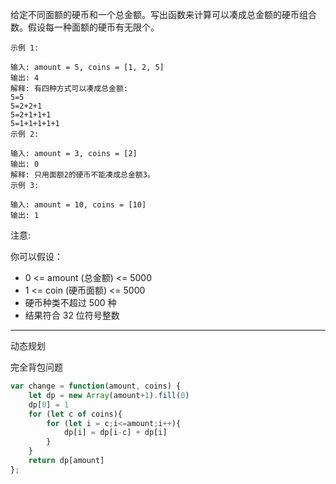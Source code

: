 给定不同面额的硬币和一个总金额。写出函数来计算可以凑成总金额的硬币组合数。假设每一种面额的硬币有无限个。 

```case
示例 1:

输入: amount = 5, coins = [1, 2, 5]
输出: 4
解释: 有四种方式可以凑成总金额:
5=5
5=2+2+1
5=2+1+1+1
5=1+1+1+1+1
示例 2:

输入: amount = 3, coins = [2]
输出: 0
解释: 只用面额2的硬币不能凑成总金额3。
示例 3:

输入: amount = 10, coins = [10]
输出: 1
```

注意:

你可以假设：

- 0 <= amount (总金额) <= 5000
- 1 <= coin (硬币面额) <= 5000
- 硬币种类不超过 500 种
- 结果符合 32 位符号整数

---

动态规划

完全背包问题


```javascript
var change = function(amount, coins) {
    let dp = new Array(amount+1).fill(0)
    dp[0] = 1
    for (let c of coins){
        for (let i = c;i<=amount;i++){
            dp[i] = dp[i-c] + dp[i]
        }
    }
    return dp[amount]
};

```
